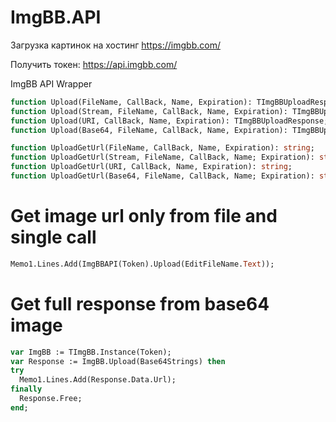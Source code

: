 # ImgBB.API

Загрузка картинок на хостинг https://imgbb.com/

Получить токен: https://api.imgbb.com/

 ImgBB API Wrapper


```Pascal
function Upload(FileName, CallBack, Name, Expiration): TImgBBUploadResponse;
function Upload(Stream, FileName, CallBack, Name, Expiration): TImgBBUploadResponse;
function Upload(URI, CallBack, Name, Expiration): TImgBBUploadResponse;
function Upload(Base64, FileName, CallBack, Name, Expiration): TImgBBUploadResponse;

function UploadGetUrl(FileName, CallBack, Name, Expiration): string;
function UploadGetUrl(Stream, FileName, CallBack, Name; Expiration): string;
function UploadGetUrl(URI, CallBack, Name, Expiration): string;
function UploadGetUrl(Base64, FileName, CallBack, Name; Expiration): string;
```

# Get image url only from file and single call
```Pascal
Memo1.Lines.Add(ImgBBAPI(Token).Upload(EditFileName.Text));
```

# Get full response from base64 image
```Pascal
var ImgBB := TImgBB.Instance(Token);
var Response := ImgBB.Upload(Base64Strings) then
try
  Memo1.Lines.Add(Response.Data.Url);
finally
  Response.Free;
end;
```

